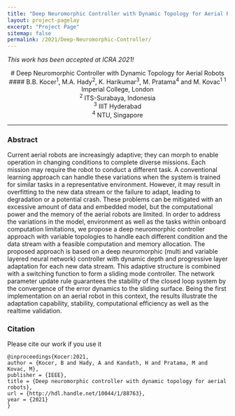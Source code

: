 ```yaml
---
title: "Deep Neuromorphic Controller with Dynamic Topology for Aerial Robots"
layout: project-pagelay
excerpt: "Project Page"
sitemap: false
permalink: /2021/Deep-Neuromorphic-Controller/
---
```


*This work has been accepted at ICRA 2021!*

<div align = "center">
# Deep Neuromorphic Controller with Dynamic Topology for Aerial Robots
</div>

<div align = "center">
#### B.B. Kocer<sup>1</sup>, M.A. Hady<sup>2</sup>, K. Harikumar<sup>3</sup>, M. Pratama<sup>4</sup> and M. Kovac<sup>1</sup>
<sup>1</sup> Imperial College, London <br>
<sup>2</sup> ITS-Surabaya, Indonesia <br>
<sup>3</sup> IIIT Hyderabad <br>
<sup>4</sup> NTU, Singapore <br>
</div>

<hr>

### Abstract

Current aerial robots are increasingly adaptive; they can morph to enable operation in changing conditions to
complete diverse missions. Each mission may require the robot to conduct a different task. A conventional learning approach can handle these variations when the system is trained for similar tasks in a representative environment. However, it may result in overfitting to the new data stream or the failure to adapt, leading to degradation or a potential crash. These problems can be mitigated with an excessive amount of data and embedded model, but the computational power and the memory of the aerial robots are limited. In order to address the variations in the model, environment as well as the tasks within onboard computation limitations, we propose a deep neuromorphic controller approach with variable topologies to handle each different condition and the data stream with a feasible computation and memory allocation. The proposed approach is based on a deep neuromorphic (multi and variable layered neural network) controller with dynamic depth and progressive layer adaptation for each new data stream. This adaptive structure is combined with a switching function to form a sliding mode controller. The network parameter update rule guarantees the stability of the closed loop system by the convergence of the error dynamics to the sliding surface. Being the first implementation on an aerial robot in this context, the results illustrate the adaptation capability, stability, computational efficiency as well as the realtime validation.

### Citation

Please cite our work if you use it

```
@inproceedings{Kocer:2021,
author = {Kocer, B and Hady, A and Kandath, H and Pratama, M and Kovac, M},
publisher = {IEEE},
title = {Deep neuromorphic controller with dynamic topology for aerial robots},
url = {http://hdl.handle.net/10044/1/88763},
year = {2021}
}
```

<!-- You find the past job openings here:
[Opening 1]({{ site.baseurl }}/downloads/GeneralPostdoc_2019_v01.pdf),
[Opening 2]({{ site.baseurl }}/downloads/PPMS_PhD_2019_v01.pdf),
[Opening 3]({{ site.baseurl }}/downloads/PD.pdf),
[Opening 4]({{ site.baseurl }}/downloads/PHD1.pdf), 
[Opening 5]({{ site.baseurl }}/downloads/PHD2.pdf). -->

<!-- <figure>
<img src="{{ site.url }}{{ site.baseurl }}/images/picpic/Gallery/DSC_0696.jpg" width="95%">
</figure> -->
